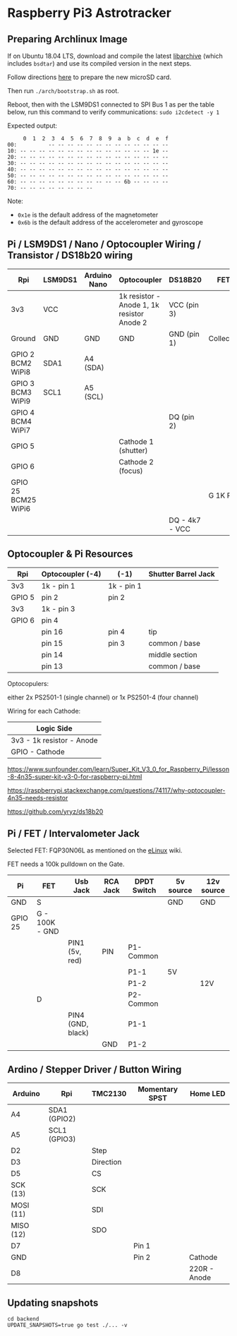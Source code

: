 # Raspberry Pi3 Astrotracker

## Preparing Archlinux Image

If on Ubuntu 18.04 LTS, download and compile the latest [libarchive](https://www.libarchive.de/) (which includes `bsdtar`) and use its compiled version in the next steps.

Follow directions [here](https://archlinuxarm.org/platforms/armv8/broadcom/raspberry-pi-3#installation) to prepare the new microSD card.

Then run `./arch/bootstrap.sh` as root.

Reboot, then with the LSM9DS1 connected to SPI Bus 1 as per the table below, run this command to verify communications: `sudo i2cdetect -y 1`

Expected output:

```
     0  1  2  3  4  5  6  7  8  9  a  b  c  d  e  f
00:          -- -- -- -- -- -- -- -- -- -- -- -- --
10: -- -- -- -- -- -- -- -- -- -- -- -- -- -- 1e --
20: -- -- -- -- -- -- -- -- -- -- -- -- -- -- -- --
30: -- -- -- -- -- -- -- -- -- -- -- -- -- -- -- --
40: -- -- -- -- -- -- -- -- -- -- -- -- -- -- -- --
50: -- -- -- -- -- -- -- -- -- -- -- -- -- -- -- --
60: -- -- -- -- -- -- -- -- -- -- -- 6b -- -- -- --
70: -- -- -- -- -- -- -- --
```

Note:

- `0x1e` is the default address of the magnetometer
- `0x6b` is the default address of the accelerometer and gyroscope

## Pi / LSM9DS1 / Nano / Optocoupler Wiring / Transistor / DS18b20 wiring

| Rpi                         | LSM9DS1 | Arduino Nano | Optocoupler                                | DS18B20        | FET       |
| --------------------------- | ------- | ------------ | ------------------------------------------ | -------------- | --------- |
| 3v3                         | VCC     |              | 1k resistor - Anode 1, 1k resistor Anode 2 | VCC (pin 3)    |           |
| Ground                      | GND     | GND          | GND                                        | GND (pin 1)    | Collector |
| GPIO 2<br/>BCM2<br/>WiPi8   | SDA1    | A4 (SDA)     |                                            |                |           |
| GPIO 3<br/>BCM3<br/>WiPi9   | SCL1    | A5 (SCL)     |                                            |                |           |
| GPIO 4<br/>BCM4<br/>WiPi7   |         |              |                                            | DQ (pin 2)     |           |
| GPIO 5                      |         |              | Cathode 1 (shutter)                        |                |           |
| GPIO 6                      |         |              | Cathode 2 (focus)                          |                |           |
| GPIO 25<br/>BCM25<br/>WiPi6 |         |              |                                            |                | G 1K PD   |
|                             |         |              |                                            | DQ - 4k7 - VCC |           |

## Optocoupler & Pi Resources

| Rpi    | Optocoupler (-4) | (-1)       | Shutter Barrel Jack |
| ------ | ---------------- | ---------- | ------------------- |
| 3v3    | 1k - pin 1       | 1k - pin 1 |                     |
| GPIO 5 | pin 2            | pin 2      |                     |
| 3v3    | 1k - pin 3       |            |                     |
| GPIO 6 | pin 4            |            |                     |
|        | pin 16           | pin 4      | tip                 |
|        | pin 15           | pin 3      | common / base       |
|        | pin 14           |            | middle section      |
|        | pin 13           |            | common / base       |

Optocopulers:

either 2x PS2501-1 (single channel)
or 1x PS2501-4 (four channel)

Wiring for each Cathode:

| Logic Side                |
| ------------------------- |
| 3v3 - 1k resistor - Anode |
| GPIO - Cathode            |

https://www.sunfounder.com/learn/Super_Kit_V3_0_for_Raspberry_Pi/lesson-8-4n35-super-kit-v3-0-for-raspberry-pi.html

https://raspberrypi.stackexchange.com/questions/74117/why-optocoupler-4n35-needs-resistor

https://github.com/yryz/ds18b20

## Pi / FET / Intervalometer Jack

Selected FET: FQP30N06L as mentioned on the [eLinux](https://elinux.org/RPi_GPIO_Interface_Circuits#Using_a_FET) wiki.

FET needs a 100k pulldown on the Gate.

| Pi      | FET            | Usb Jack          | RCA Jack | DPDT Switch | 5v source | 12v source |
| ------- | -------------- | ----------------- | -------- | ----------- | --------- | ---------- |
| GND     | S              |                   |          |             | GND       | GND        |
| GPIO 25 | G - 100K - GND |                   |          |             |           |            |
|         |                | PIN1 (5v, red)    | PIN      | P1-Common   |           |            |
|         |                |                   |          | P1-1        | 5V        |            |
|         |                |                   |          | P1-2        |           | 12V        |
|         | D              |                   |          | P2-Common   |           |            |
|         |                | PIN4 (GND, black) |          | P1-1        |           |            |
|         |                |                   | GND      | P1-2        |           |            |

## Ardino / Stepper Driver / Button Wiring

| Arduino   | Rpi          | TMC2130   | Momentary SPST | Home LED     |
| --------- | ------------ | --------- | -------------- | ------------ |
| A4        | SDA1 (GPIO2) |           |                |              |
| A5        | SCL1 (GPIO3) |           |                |              |
| D2        |              | Step      |                |              |
| D3        |              | Direction |                |              |
| D5        |              | CS        |                |              |
| SCK (13)  |              | SCK       |                |              |
| MOSI (11) |              | SDI       |                |              |
| MISO (12) |              | SDO       |                |              |
| D7        |              |           | Pin 1          |              |
| GND       |              |           | Pin 2          | Cathode      |
| D8        |              |           |                | 220R - Anode |

## Updating snapshots

```
cd backend
UPDATE_SNAPSHOTS=true go test ./... -v
```
